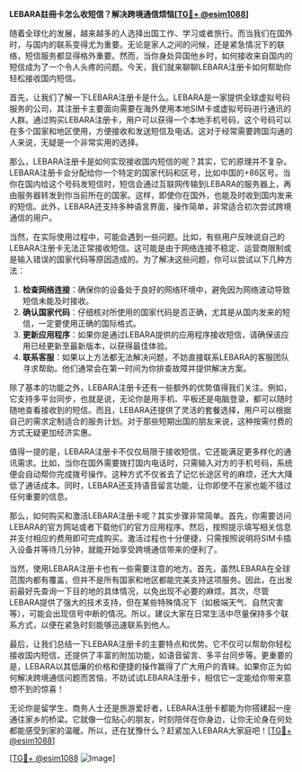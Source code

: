 **LEBARA註冊卡怎么收短信？解决跨境通信烦恼[[TG💪+ @esim1088](https://t.me/s/esim1088)]**

随着全球化的发展，越来越多的人选择出国工作、学习或者旅行。而当我们在国外时，与国内的联系变得尤为重要。无论是家人之间的问候，还是紧急情况下的联络，短信服务都显得格外重要。然而，当你身处异国他乡时，如何接收来自国内的短信成为了一个令人头疼的问题。今天，我们就来聊聊LEBARA注册卡如何帮助你轻松接收国内短信。

首先，让我们了解一下LEBARA注册卡是什么。LEBARA是一家提供全球虚拟号码服务的公司，其注册卡主要面向需要在海外使用本地SIM卡或虚拟号码进行通讯的人群。通过购买LEBARA注册卡，用户可以获得一个本地手机号码，这个号码可以在多个国家和地区使用，方便接收和发送短信及电话。这对于经常需要跨国沟通的人来说，无疑是一个非常实用的选择。

那么，LEBARA注册卡是如何实现接收国内短信的呢？其实，它的原理并不复杂。LEBARA注册卡会分配给你一个特定的国家代码和区号，比如中国的+86区号。当你在国内给这个号码发短信时，短信会通过互联网传输到LEBARA的服务器上，再由服务器转发到你当前所在的国家。这样，即使你在国外，也能及时收到国内发来的短信。此外，LEBARA还支持多种语言界面，操作简单，非常适合初次尝试跨境通信的用户。

当然，在实际使用过程中，可能会遇到一些问题。比如，有些用户反映说自己的LEBARA注册卡无法正常接收短信。这可能是由于网络连接不稳定、运营商限制或是输入错误的国家代码等原因造成的。为了解决这些问题，你可以尝试以下几种方法：

1. **检查网络连接**：确保你的设备处于良好的网络环境中，避免因为网络波动导致短信未能及时接收。
2. **确认国家代码**：仔细核对所使用的国家代码是否正确，尤其是从国内发来的短信，一定要使用正确的国际格式。
3. **更新应用程序**：如果你是通过LEBARA提供的应用程序接收短信，请确保该应用已经更新至最新版本，以获得最佳体验。
4. **联系客服**：如果以上方法都无法解决问题，不妨直接联系LEBARA的客服团队寻求帮助。他们通常会在第一时间为你排查故障并提供解决方案。

除了基本的功能之外，LEBARA注册卡还有一些额外的优势值得我们关注。例如，它支持多平台同步，也就是说，无论你是用手机、平板还是电脑登录，都可以随时随地查看接收到的短信。而且，LEBARA还提供了灵活的套餐选择，用户可以根据自己的需求定制适合的服务计划。对于那些短期出国的朋友来说，这种按需付费的方式无疑更加经济实惠。

值得一提的是，LEBARA注册卡不仅仅局限于接收短信，它还能满足更多样化的通讯需求。比如，当你在国外需要拨打国内电话时，只需输入对方的手机号码，系统便会自动帮你完成拨号操作。这种方式不仅省去了记忆长途区号的麻烦，还大大降低了通话成本。同时，LEBARA还支持语音留言功能，让你即使不在家也能不错过任何重要的信息。

那么，如何购买和激活LEBARA注册卡呢？其实步骤非常简单。首先，你需要访问LEBARA的官方网站或者下载他们的官方应用程序。然后，按照提示填写相关信息并支付相应的费用即可完成购买。激活过程也十分便捷，只需按照说明将SIM卡插入设备并等待几分钟，就能开始享受跨境通信带来的便利了。

当然，使用LEBARA注册卡也有一些需要注意的地方。首先，虽然LEBARA在全球范围内都有覆盖，但并不是所有国家和地区都能完美支持这项服务。因此，在出发前最好先查询一下目的地的具体情况，以免出现不必要的麻烦。其次，尽管LEBARA提供了强大的技术支持，但在某些特殊情况下（如极端天气、自然灾害等），可能会出现信号中断的情况。所以，建议大家在日常生活中尽量保持多个联系方式，以便在紧急时刻能够迅速联系到他人。

最后，让我们总结一下LEBARA注册卡的主要特点和优势。它不仅可以帮助你轻松接收国内短信，还提供了丰富的附加功能，如语音留言、多平台同步等。更重要的是，LEBARA以其低廉的价格和便捷的操作赢得了广大用户的青睐。如果你正为如何解决跨境通信问题而苦恼，不妨试试LEBARA注册卡，相信它一定能给你带来意想不到的惊喜！

无论你是留学生、商务人士还是旅游爱好者，LEBARA注册卡都能为你搭建起一座通往家乡的桥梁。它就像一位贴心的朋友，时刻陪伴在你身边，让你无论身在何处都能感受到家的温暖。所以，还在犹豫什么？赶紧加入LEBARA大家庭吧！[[TG💪+ @esim1088](https://t.me/s/esim1088)]

[[TG💪+ @esim1088](https://t.me/s/esim1088) ![Image](https://i.postimg.cc/4NQfJmqS/Snipaste-2025-05-13-00-14-12.png)]